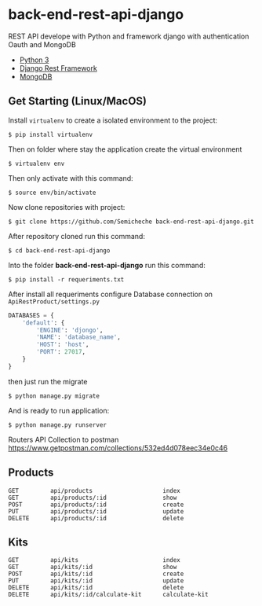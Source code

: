 # back-end-rest-api-django

REST API develope with Python and framework django with authentication Oauth and MongoDB

- [Python 3](https://www.python.org/)
- [Django Rest Framework](https://www.django-rest-framework.org/)
- [MongoDB](https://www.mongodb.com/)

## Get Starting (Linux/MacOS)
Install `virtualenv` to create a isolated environment to the project:
```
$ pip install virtualenv
```
Then on folder where stay the application create the virtual environment
```
$ virtualenv env
```
Then only activate with this command:
```
$ source env/bin/activate
```
Now clone repositories with project:
   ```
   $ git clone https://github.com/Semicheche back-end-rest-api-django.git
   ```
After repository cloned run this command:
```
$ cd back-end-rest-api-django
```
Into the folder **back-end-rest-api-django** run this command:
```
$ pip install -r requeriments.txt
```
After install all requeriments configure Database connection on `ApiRestProduct/settings.py`

```python
DATABASES = {
    'default': {
        'ENGINE': 'djongo',
        'NAME': 'database_name',
        'HOST': 'host',
        'PORT': 27017,
    }
}
```
then just run the migrate

```
$ python manage.py migrate
```
And is ready to run application:
```
$ python manage.py runserver
```

Routers API
Collection to postman https://www.getpostman.com/collections/532ed4d078eec34e0c46
## Products
```
GET         api/products                    index
GET         api/products/:id                show
POST        api/products/:id                create
PUT         api/products/:id                update
DELETE      api/products/:id                delete
```
## Kits
```
GET         api/kits                        index
GET         api/kits/:id                    show
POST        api/kits/:id                    create
PUT         api/kits/:id                    update
DELETE      api/kits/:id                    delete
DELETE      api/kits/:id/calculate-kit      calculate-kit
```